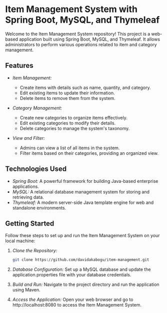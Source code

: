 # Item Management System with Spring Boot, MySQL, and Thymeleaf

Welcome to the Item Management System repository! This project is a web-based application built using Spring Boot, MySQL, and Thymeleaf. It allows administrators to perform various operations related to item and category management.

## Features

- *Item Management:*
    - Create items with details such as name, quantity, and category.
    - Edit existing items to update their information.
    - Delete items to remove them from the system.

- *Category Management:*
    - Create new categories to organize items effectively.
    - Edit existing categories to modify their details.
    - Delete categories to manage the system's taxonomy.

- *View and Filter:*
    - Admins can view a list of all items in the system.
    - Filter items based on their categories, providing an organized view.

## Technologies Used

- *Spring Boot:* A powerful framework for building Java-based enterprise applications.
- *MySQL:* A relational database management system for storing and retrieving data.
- *Thymeleaf:* A modern server-side Java template engine for web and standalone environments.

## Getting Started

Follow these steps to set up and run the Item Management System on your local machine:

1. *Clone the Repository:*
   ```bash
   git clone https://github.com/davidakabogu/item-management.git
   
2. *Database Configuration:*
   Set up a MySQL database and update the application.properties file with your database credentials.

3. *Build and Run:*
   Navigate to the project directory and run the application using Maven.
4.  *Access the Application:*
    Open your web browser and go to http://localhost:8080 to access the Item Management System.